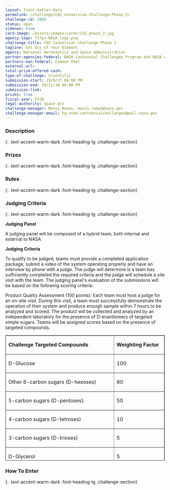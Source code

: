 ```yaml
---
layout: front-matter-data
permalink: /challenge/CO2-Conversion-Challenge-Phase-2/
challenge-id: 1068
status: open
sidenav: true
card-image: /assets/images/cards/CO2_phase_2.jpg
agency-logo: 717px-NASA_logo.png
challenge-title: CO2 Conversion Challenge Phase 2
tagline: Get Out of Your Element
agency: National Aeronautics and Space Administration
partner-agencies-federal: NASA Centennial Challenges Program and NASA Ames Research Center
partners-non-federal: Common Pool
external-url:
total-prize-offered-cash:
type-of-challenge: Scientific
submission-start: 19/9/17 06:00 PM 
submission-end: 20/11/30 06:00 PM 
submission-link:  
prizes: true
fiscal-year: FY20
legal-authority: Space Act
challenge-manager: Monsi Roman, monsi.roman@nasa.gov
challenge-manager-email: hq-stmd-centennialchallenges@mail.nasa.gov
---
```




<!-- Description start -->
### Description
{: .text-accent-warm-dark .font-heading-lg .challenge-section}


<!-- Prizes start -->
### Prizes
{: .text-accent-warm-dark .font-heading-lg .challenge-section}


<!-- Rules start -->
### Rules 
{: .text-accent-warm-dark .font-heading-lg .challenge-section}


<!-- Judging start -->
### Judging Criteria
{: .text-accent-warm-dark .font-heading-lg .challenge-section}

<p><strong>Judging Panel</strong></p>
<p>A judging panel will be composed of a hybrid team, both internal and external to NASA</p>
<p><strong>Judging Criteria</strong></p>
<p>To qualify to be judged, teams must provide a completed application package, submit a video of the system operating properly and have an interview by phone with a judge. The judge will determine is a team has sufficiently completed the required criteria and the judge will schedule a site visit with the team. The judging panel's evaluation of the submissions will be based on the following scoring criteria:</p>
<p>Product Quality Assessment (100 points): Each team must host a judge for an on-site visit. During this visit, a team must successfully demonstrate the operation of their system and produce enough sample within 7 hours to be analyzed and scored. The product will be collected and analyzed by an independent laboratory for the presence of D-enantiomers of targeted simple sugars. Teams will be assigned scores based on the presence of targeted compounds.</p>
<table style="height: 397px;" border="1" width="559">
<tbody>
<tr>
<td style="width: 385.6px;">
<p><strong>Challenge Targeted Compounds</strong></p>
</td>
<td style="width: 158.4px;">
<p><strong>Weighting Factor</strong></p>
</td>
</tr>
<tr>
<td style="width: 385.6px;">
<p>D-Glucose</p>
</td>
<td style="width: 158.4px;">
<p>100</p>
</td>
</tr>
<tr>
<td style="width: 385.6px;">
<p>Other 6-carbon sugars (D-hexoses)</p>
</td>
<td style="width: 158.4px;">
<p>80</p>
</td>
</tr>
<tr>
<td style="width: 385.6px;">
<p>5-carbon sugars (D-pentoses)</p>
</td>
<td style="width: 158.4px;">
<p>50</p>
</td>
</tr>
<tr>
<td style="width: 385.6px;">
<p>4-carbon sugars (D-tetroses)</p>
</td>
<td style="width: 158.4px;">
<p>10</p>
</td>
</tr>
<tr>
<td style="width: 385.6px;">
<p>3-carbon sugars (D-trioses)</p>
</td>
<td style="width: 158.4px;">
<p>5</p>
</td>
</tr>
<tr>
<td style="width: 385.6px;">
<p>D-Glycerol</p>
</td>
<td style="width: 158.4px;">
<p>5</p>
</td>
</tr>
</tbody>
</table>

<!--  How To Enter start -->
### How To Enter
{: .text-accent-warm-dark .font-heading-lg .challenge-section}
